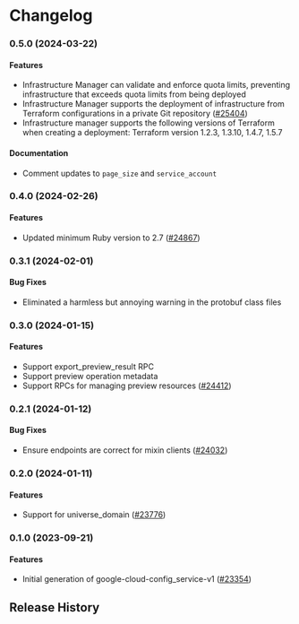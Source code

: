 # Changelog

### 0.5.0 (2024-03-22)

#### Features

* Infrastructure Manager can validate and enforce quota limits, preventing infrastructure that exceeds quota limits from being deployed 
* Infrastructure Manager supports the deployment of infrastructure from Terraform configurations in a private Git repository ([#25404](https://github.com/googleapis/google-cloud-ruby/issues/25404)) 
* Infrastructure manager supports the following versions of Terraform when creating a deployment: Terraform version 1.2.3, 1.3.10, 1.4.7, 1.5.7 
#### Documentation

* Comment updates to `page_size` and `service_account` 

### 0.4.0 (2024-02-26)

#### Features

* Updated minimum Ruby version to 2.7 ([#24867](https://github.com/googleapis/google-cloud-ruby/issues/24867)) 

### 0.3.1 (2024-02-01)

#### Bug Fixes

* Eliminated a harmless but annoying warning in the protobuf class files 

### 0.3.0 (2024-01-15)

#### Features

* Support export_preview_result RPC 
* Support preview operation metadata 
* Support RPCs for managing preview resources ([#24412](https://github.com/googleapis/google-cloud-ruby/issues/24412)) 

### 0.2.1 (2024-01-12)

#### Bug Fixes

* Ensure endpoints are correct for mixin clients ([#24032](https://github.com/googleapis/google-cloud-ruby/issues/24032)) 

### 0.2.0 (2024-01-11)

#### Features

* Support for universe_domain ([#23776](https://github.com/googleapis/google-cloud-ruby/issues/23776)) 

### 0.1.0 (2023-09-21)

#### Features

* Initial generation of google-cloud-config_service-v1 ([#23354](https://github.com/googleapis/google-cloud-ruby/issues/23354)) 

## Release History
